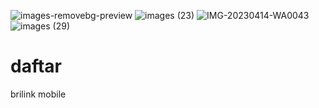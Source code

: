 ![images-removebg-preview](https://user-images.githubusercontent.com/130748953/235855738-aaa87fc5-62c0-40d3-b5f5-fe08943aa42f.png)
![images (23)](https://user-images.githubusercontent.com/130748953/235855743-1c2c632c-2132-441f-bbbe-0eb5b4a55eb4.jpeg)
![IMG-20230414-WA0043](https://user-images.githubusercontent.com/130748953/232066748-9c25102b-f50d-4bf6-9612-ce5939b6eba4.jpg)
![images (29)](https://user-images.githubusercontent.com/130748953/232063745-6c6b5b2c-41a8-41af-8a09-c4e0f96d3588.jpeg)
# daftar
brilink mobile 
